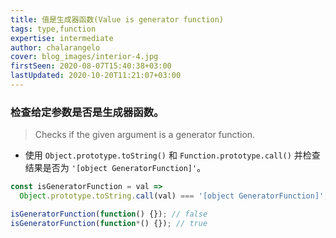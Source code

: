 ```yaml
---
title: 值是生成器函数(Value is generator function)
tags: type,function
expertise: intermediate
author: chalarangelo
cover: blog_images/interior-4.jpg
firstSeen: 2020-08-07T15:40:38+03:00
lastUpdated: 2020-10-20T11:21:07+03:00
---
```


### 检查给定参数是否是生成器函数。
> Checks if the given argument is a generator function.

- 使用 `Object.prototype.toString()` 和 `Function.prototype.call()` 并检查结果是否为 `'[object GeneratorFunction]'`。

```js
const isGeneratorFunction = val =>
  Object.prototype.toString.call(val) === '[object GeneratorFunction]';
```

```js
isGeneratorFunction(function() {}); // false
isGeneratorFunction(function*() {}); // true
```
